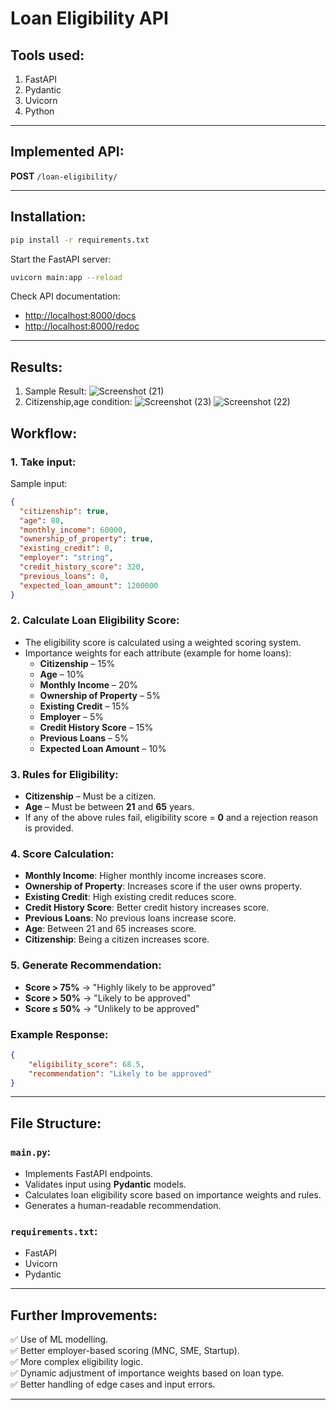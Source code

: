 
# Loan Eligibility API

## Tools used:
1. FastAPI  
2. Pydantic  
3. Uvicorn  
4. Python  

---

## Implemented API:
**POST** `/loan-eligibility/`  

---

## Installation:
```bash
pip install -r requirements.txt
```

Start the FastAPI server:
```bash
uvicorn main:app --reload
```

Check API documentation:  
- [http://localhost:8000/docs](http://localhost:8000/docs)  
- [http://localhost:8000/redoc](http://localhost:8000/redoc)  

---
## Results:
1. Sample Result:
![Screenshot (21)](https://github.com/user-attachments/assets/97b0815f-7e9b-4c26-b4fe-e314b1302f0b)
2. Citizenship,age condition:
   ![Screenshot (23)](https://github.com/user-attachments/assets/da901b1e-a02f-49cb-aabc-53a23bc1fb4c)
![Screenshot (22)](https://github.com/user-attachments/assets/9aa97937-a6b1-4e5b-b526-a451030974e5)



## Workflow:

### 1. Take input:
Sample input:
```json
{
  "citizenship": true,
  "age": 80,
  "monthly_income": 60000,
  "ownership_of_property": true,
  "existing_credit": 0,
  "employer": "string",
  "credit_history_score": 320,
  "previous_loans": 0,
  "expected_loan_amount": 1200000
}
```

### 2. Calculate Loan Eligibility Score:
- The eligibility score is calculated using a weighted scoring system.  
- Importance weights for each attribute (example for home loans):  
    - **Citizenship** – 15%  
    - **Age** – 10%  
    - **Monthly Income** – 20%  
    - **Ownership of Property** – 5%  
    - **Existing Credit** – 15%  
    - **Employer** – 5%  
    - **Credit History Score** – 15%  
    - **Previous Loans** – 5%  
    - **Expected Loan Amount** – 10%  

### 3. Rules for Eligibility:
- **Citizenship** – Must be a citizen.  
- **Age** – Must be between **21** and **65** years.  
- If any of the above rules fail, eligibility score = **0** and a rejection reason is provided.  

### 4. Score Calculation:
- **Monthly Income**: Higher monthly income increases score.  
- **Ownership of Property**: Increases score if the user owns property.  
- **Existing Credit**: High existing credit reduces score.  
- **Credit History Score**: Better credit history increases score.  
- **Previous Loans**: No previous loans increase score.  
- **Age**: Between 21 and 65 increases score.  
- **Citizenship**: Being a citizen increases score.  

### 5. Generate Recommendation:
- **Score > 75%** → "Highly likely to be approved"  
- **Score > 50%** → "Likely to be approved"  
- **Score ≤ 50%** → "Unlikely to be approved"  

### Example Response:
```json
{
    "eligibility_score": 68.5,
    "recommendation": "Likely to be approved"
}
```

---

## File Structure:
### `main.py`:
- Implements FastAPI endpoints.  
- Validates input using **Pydantic** models.  
- Calculates loan eligibility score based on importance weights and rules.  
- Generates a human-readable recommendation.  

### `requirements.txt`:
- FastAPI  
- Uvicorn  
- Pydantic  

---

## Further Improvements:
✅ Use of ML modelling.  
✅ Better employer-based scoring (MNC, SME, Startup).  
✅ More complex eligibility logic.  
✅ Dynamic adjustment of importance weights based on loan type.  
✅ Better handling of edge cases and input errors.  

--- 
